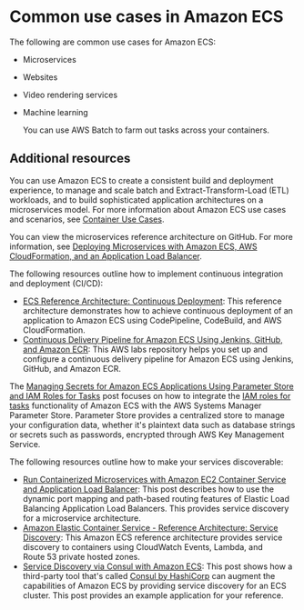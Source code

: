 # Common use cases in Amazon ECS<a name="common_use_cases"></a>

The following are common use cases for Amazon ECS:
+ Microservices
+ Websites
+ Video rendering services
+ Machine learning

  You can use AWS Batch to farm out tasks across your containers\.

## Additional resources<a name="additional-resources"></a>

You can use Amazon ECS to create a consistent build and deployment experience, to manage and scale batch and Extract\-Transform\-Load \(ETL\) workloads, and to build sophisticated application architectures on a microservices model\. For more information about Amazon ECS use cases and scenarios, see [Container Use Cases](http://aws.amazon.com/containers/)\.

You can view the microservices reference architecture on GitHub\. For more information, see [Deploying Microservices with Amazon ECS, AWS CloudFormation, and an Application Load Balancer](https://github.com/awslabs/ecs-refarch-cloudformation)\.

The following resources outline how to implement continuous integration and deployment \(CI/CD\):
+ [ECS Reference Architecture: Continuous Deployment](https://github.com/awslabs/ecs-refarch-continuous-deployment): This reference architecture demonstrates how to achieve continuous deployment of an application to Amazon ECS using CodePipeline, CodeBuild, and AWS CloudFormation\.
+ [Continuous Delivery Pipeline for Amazon ECS Using Jenkins, GitHub, and Amazon ECR](https://github.com/awslabs/aws-cicd-docker-containers): This AWS labs repository helps you set up and configure a continuous delivery pipeline for Amazon ECS using Jenkins, GitHub, and Amazon ECR\.

The [Managing Secrets for Amazon ECS Applications Using Parameter Store and IAM Roles for Tasks](http://aws.amazon.com/blogs/compute/managing-secrets-for-amazon-ecs-applications-using-parameter-store-and-iam-roles-for-tasks/) post focuses on how to integrate the [IAM roles for tasks](task-iam-roles.md) functionality of Amazon ECS with the AWS Systems Manager Parameter Store\. Parameter Store provides a centralized store to manage your configuration data, whether it's plaintext data such as database strings or secrets such as passwords, encrypted through AWS Key Management Service\.

The following resources outline how to make your services discoverable:
+ [Run Containerized Microservices with Amazon EC2 Container Service and Application Load Balancer](http://aws.amazon.com/blogs/compute/microservice-delivery-with-amazon-ecs-and-application-load-balancers/): This post describes how to use the dynamic port mapping and path\-based routing features of Elastic Load Balancing Application Load Balancers\. This provides service discovery for a microservice architecture\.
+ [Amazon Elastic Container Service \- Reference Architecture: Service Discovery](https://github.com/awslabs/ecs-refarch-service-discovery/): This Amazon ECS reference architecture provides service discovery to containers using CloudWatch Events, Lambda, and Route 53 private hosted zones\. 
+ [Service Discovery via Consul with Amazon ECS](http://aws.amazon.com/blogs/compute/service-discovery-via-consul-with-amazon-ecs/): This post shows how a third\-party tool that's called [Consul by HashiCorp](https://www.consul.io/) can augment the capabilities of Amazon ECS by providing service discovery for an ECS cluster\. This post provides an example application for your reference\.